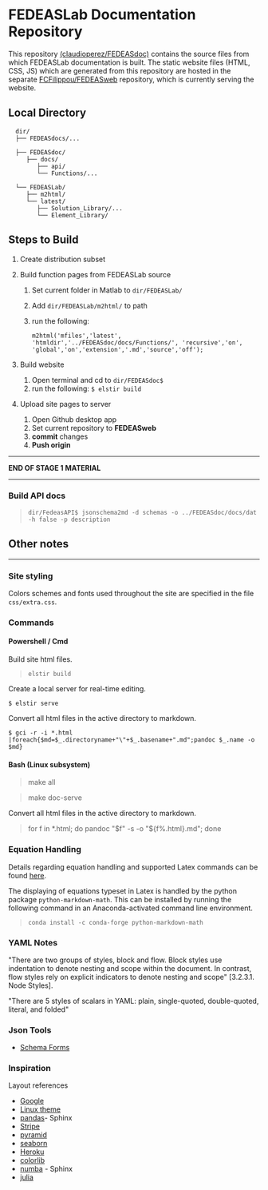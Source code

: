 # FEDEASLab Documentation Repository

This repository [(claudioperez/FEDEASdoc)](https://github.com/claudioperez/FEDEASdoc) contains the source files from which FEDEASLab documentation is built. The static website files (HTML, CSS, JS) which are generated from this repository are hosted in the separate [FCFilippou/FEDEASweb](https://github.com/fcfilippou/FEDEASweb) repository, which is currently serving the website.

## Local Directory

      dir/
      ├── FEDEASdocs/...
            
      ├── FEDEASdoc/  
         ├── docs/   
            ├── api/
            └── Functions/...
   
      └── FEDEASLab/ 
         ├── m2html/       
         └── latest/
            ├── Solution_Library/...
            └── Element_Library/

## Steps to Build

1. Create distribution subset

2. Build function pages from FEDEASLab source

    1. Set current folder in Matlab to `dir/FEDEASLab/`
    2. Add `dir/FEDEASLab/m2html/` to path
    3. run the following:

        ```
        m2html('mfiles','latest', 'htmldir','../FEDEASdoc/docs/Functions/', 'recursive','on', 'global','on','extension','.md','source','off');
        ```

3. Build website

    1. Open terminal and cd to `dir/FEDEASdoc$`
    2. run the following: `$ elstir build`

4. Upload site pages to server

    1. Open Github desktop app
    2. Set current repository to **FEDEASweb**
    3. **commit** changes
    4. **Push origin**

-------------------------

**END OF STAGE 1 MATERIAL**

-------------------------

### Build API docs

>`dir/FedeasAPI$ jsonschema2md -d schemas -o ../FEDEASdoc/docs/dat -h false -p description`

## Other notes

-------


### Site styling

Colors schemes and fonts used throughout the site are specified in the file `css/extra.css`.

### Commands

#### Powershell / Cmd

Build site html files.
> `elstir build`

Create a local server for real-time editing.

```shell
$ elstir serve
```

Convert all html files in the active directory to markdown.

```shell
$ gci -r -i *.html |foreach{$md=$_.directoryname+"\"+$_.basename+".md";pandoc $_.name -o $md}
```


#### Bash (Linux subsystem)

>make all

>make doc-serve

Convert all html files in the active directory to markdown.
>for f in *.html; do pandoc "$f" -s -o "${f%.html}.md"; done

### Equation Handling

Details regarding equation handling and supported Latex commands can be found [here](https://facelessuser.github.io/pymdown-extensions/extensions/arithmatex/).

The displaying of equations typeset in Latex is handled by the python package `python-markdown-math`. This can be installed by running the following command in an Anaconda-activated command line environment.

> `conda install -c conda-forge python-markdown-math`

<!-- [stackoverflow answer](https://stackoverflow.com/questions/27882261/mkdocs-and-mathjax/31926644#31926644) -->

### YAML Notes

"There are two groups of styles, block and flow. Block styles use indentation to denote nesting and scope within the document. In contrast, flow styles rely on explicit indicators to denote nesting and scope" [3.2.3.1. Node Styles].

"There are 5 styles of scalars in YAML: plain, single-quoted, double-quoted, literal, and folded"

### Json Tools

- [Schema Forms](http://schemaform.io/)

### Inspiration

Layout references

- [Google](https://cloud.google.com/apis/design/documentation#checklist)
- [Linux theme](https://mrmierzejewski.com/posts/hugo-theme-console/)
- [pandas](https://pandas.pydata.org/docs/)- Sphinx
- [Stripe](https://stripe.com/docs/api?utm_source=zapier.com&utm_medium=referral&utm_campaign=zapier&utm_source=zapier.com&utm_medium=referral&utm_campaign=zapier)
- [pyramid](https://trypyramid.com/documentation.html)
- [seaborn](https://seaborn.pydata.org/)
- [Heroku](https://devcenter.heroku.com/?utm_source=zapier.com&utm_medium=referral&utm_campaign=zapier) 
- [colorlib](https://colorlib.com/)
- [numba](http://numba.pydata.org/) - Sphinx
- [julia](https://julialang.org/)

